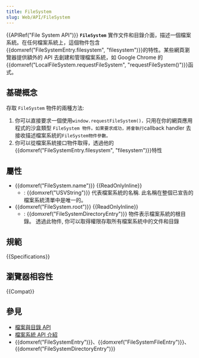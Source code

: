 ```yaml
---
title: FileSystem
slug: Web/API/FileSystem
---
```


{{APIRef("File System API")}}
**`FileSystem`** 實作文件和目錄介面，描述一個檔案系統。在任何檔案系統上，這個物件包含 {{domxref("FileSystemEntry.filesystem", "filesystem")}}的特性。某些網頁瀏覽器提供額外的 API 去創建和管理檔案系統，如 Google Chrome 的{{domxref("LocalFileSystem.requestFileSystem", "requestFileSystem()")}}函式。

## 基礎概念

存取 `FileSystem` 物件的兩種方法:

1. 你可以直接要求一個使用`window.requestFileSystem()，`只用在你的網頁應用程式的沙盒類型 `FileSystem 物件。如果要求成功，將會執行`callback handler 去接收描述檔案系統的`FileSystem物件參數。`
2. 你可以從檔案系統接口物件取得，透過他的{{domxref("FileSystemEntry.filesystem", "filesystem")}}特性

## 屬性

- {{domxref("FileSystem.name")}} {{ReadOnlyInline}}
  - : {{domxref("USVString")}} 代表檔案系統的名稱. 此名稱在整個已宣告的檔案系統清單中是唯一的。
- {{domxref("FileSystem.root")}} {{ReadOnlyInline}}
  - : {{domxref("FileSystemDirectoryEntry")}} 物件表示檔案系統的根目錄。 透過此物件, 你可以取得權限存取所有檔案系統中的文件和目錄

## 規範

{{Specifications}}

## 瀏覽器相容性

{{Compat}}

## 參見

- [檔案與目錄 API](/zh-TW/docs/Web/API/File_and_Directory_Entries_API)
- [檔案系統 API 介紹](/zh-TW/docs/Web/API/File_and_Directory_Entries_API/Introduction)
- {{domxref("FileSystemEntry")}}、{{domxref("FileSystemFileEntry")}}、{{domxref("FileSystemDirectoryEntry")}}

